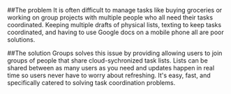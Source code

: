 ##The problem
It is often difficult to manage tasks like buying groceries or working on group projects with 
multiple people who all need their tasks coordinated. Keeping multiple drafts of physical lists, 
texting to keep tasks coordinated, and having to use Google docs on a mobile phone all are poor solutions.

##The solution
Groups solves this issue by providing allowing users to join groups of people that share cloud-sychronized task lists.
Lists can be shared between as many users as you need and updates happen in real time so users never have to worry about refreshing.
It's easy, fast, and specifically catered to solving task coordination problems.
